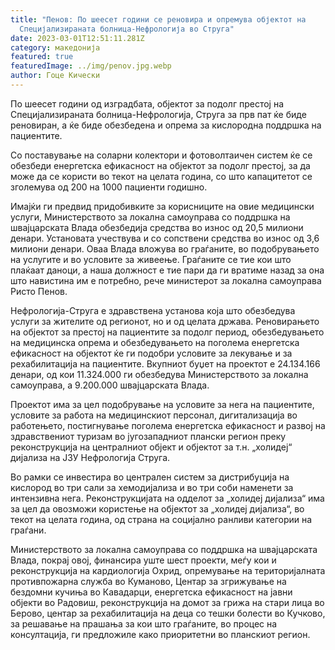 ```yaml
---
title: "Пенов: По шеесет години се реновира и опремува објектот на
  Специјализираната болница-Нефрологија во Струга"
date: 2023-03-01T12:51:11.281Z
category: македонија
featured: true
featuredImage: ../img/penov.jpg.webp
author: Гоце Кически
---
```


По шеесет години од изградбата, објектот за подолг престој на Специјализираната болница-Нефрологија, Струга за прв пат ќе биде реновиран, а ќе биде обезбедена и опрема за кислородна поддршка на пациентите.

Со поставување на соларни колектори и фотоволтаичен систем ќе се обезбеди енергетска ефикасност на објектот за подолг престој, за да може да се користи во текот на целата година, со што капацитетот се зголемува од 200 на 1000 пациенти годишно.

Имајќи ги предвид придобивките за корисниците на овие медицински услуги, Министерството за локална самоуправа со поддршка на швајцарската Влада обезбедија средства во износ од 20,5 милиони денари. Установата учествува и со сопствени средства во износ од 3,6 милиони денари. Оваа Влада вложува во граѓаните, во подобрувањето на услугите и во условите за живеење. Граѓаните се тие кои што плаќаат даноци, а наша должност е тие пари да ги вратиме назад за она што навистина им е потребно, рече министерот за локална самоуправа Ристо Пенов.

Нефрологија-Струга е здравствена установа која што обезбедува услуги за жителите од регионот, но и од целата држава. Реновирањето на објектот за престој на пациентите за подолг период, обезбедувањето на медицинска опрема и обезбедувањето на поголема енергетска ефикасност на објектот ќе ги подобри условите за лекување и за рехабилитација на пациентите. Вкупниот буџет на проектот е 24.134.166 денари, од кои 11.324.000 ги обезбедува Министерството за локална самоуправа, а 9.200.000 швајцарската Влада.

Проектот има за цел подобрување на условите за нега на пациентите, условите за работа на медицинскиот персонал, дигитализација во работењето, постигнување поголема енергетска ефикасност и развој на здравствениот туризам во југозападниот плански регион преку реконструкција на централниот објект и објектот за т.н. „холидеј“ дијализа на ЈЗУ Нефрологија Струга.

Во рамки се инвестира во централен систем за дистрибуција на кислород во три сали за хемодијализа и во три соби наменети за интензивна нега. Реконструкцијата на одделот за „холидеј дијализа“ има за цел да овозможи користење на објектот за „холидеј дијализа“, во текот на целата година, од страна на социјално ранливи категории на граѓани.

Министерството за локална самоуправа со поддршка на швајцарската Влада, покрај овој, финансира уште шест проекти, меѓу кои и реконструкција на кардиологија Охрид, опремување на територијалната противпожарна служба во Куманово, Центар за згрижување на бездомни кучиња во Кавадарци, енергетска ефикасност на јавни објекти во Радовиш, реконструкција на домот за грижа на стари лица во Берово, центар за рехабилитација на деца со тешки болести во Кучково, за решавање на прашања за кои што граѓаните, во процес на консултација, ги предложиле како приоритетни во планскиот регион.
